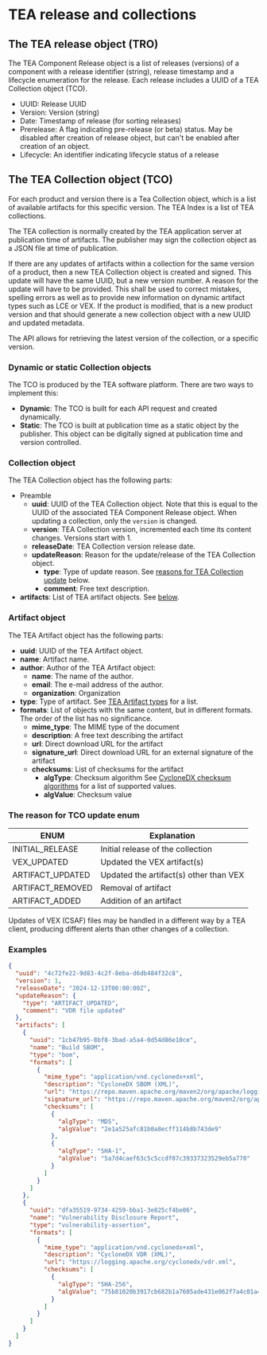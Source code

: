 # TEA release and collections

## The TEA release object (TRO)

The TEA Component Release object is a list of releases (versions) of a component
with a release identifier (string), release timestamp and a lifecycle
enumeration for the release. Each release includes a UUID of a 
TEA Collection object (TCO).

* UUID: Release UUID
* Version: Version (string)
* Date: Timestamp of release (for sorting releases)
* Prerelease: A flag indicating pre-release (or beta) status. May be disabled
  after creation of release object, but can't be enabled after creation of
  an object.
* Lifecycle: An identifier indicating lifecycle status of a release

## The TEA Collection object (TCO)

For each product and version there is a Tea Collection object, which is a list
of available artifacts for this specific version. The TEA Index is a list of
TEA collections.

The TEA collection is normally created by the TEA application server at
publication time of artifacts. The publisher may sign the collection
object as a JSON file at time of publication.

If there are any updates of artifacts within a collection for the same
version of a product, then a new TEA Collection object is created and signed.
This update will have the same UUID, but a new version number. A reason
for the update will have to be provided. This shall be used to
correct mistakes, spelling errors as well as to provide new information
on dynamic artifact types such as LCE or VEX. If the product
is modified, that is a new product version and that should generate
a new collection object with a new UUID and updated metadata.

The API allows for retrieving the latest version of the collection,
or a specific version.

### Dynamic or static Collection objects

The TCO is produced by the TEA software platform. There are two ways
to implement this:

* __Dynamic__: The TCO is built for each API request and created
  dynamically.
* __Static__: The TCO is built at publication time as a static
  object by the publisher. This object can be digitally signed at
  publication time and version controlled.

### Collection object

The TEA Collection object has the following parts:

- Preamble
  - __uuid__: UUID of the TEA Collection object.
    Note that this is equal to the UUID of the associated TEA Component Release object.
    When updating a collection, only the `version` is changed.
  - __version__: TEA Collection version, incremented each time its content changes.
    Versions start with 1.
  - __releaseDate__: TEA Collection version release date.
  - __updateReason__: Reason for the update/release of the TEA Collection object.
    - __type__: Type of update reason.
      See [reasons for TEA Collection update](#the-reason-for-tco-update-enum) below.
    - __comment__: Free text description.
- __artifacts__: List of TEA artifact objects.
  See [below](#artifact-object).

### Artifact object

The TEA Artifact object has the following parts:

- __uuid__: UUID of the TEA Artifact object.
- __name__: Artifact name.
- __author__: Author of the TEA Artifact object:
  - __name__: The name of the author.
  - __email__: The e-mail address of the author.
  - __organization__: Organization
- __type__: Type of artifact.
  See [TEA Artifact types](../tea-artifact/tea-artifact.md) for a list.
- __formats__: List of objects with the same content, but in different formats.
  The order of the list has no significance.
  - __mime_type__: The MIME type of the document
  - __description__: A free text describing the artifact
  - __url__: Direct download URL for the artifact
  - __signature_url__: Direct download URL for an external signature of the artifact
  - __checksums__: List of checksums for the artifact
    - __algType__: Checksum algorithm
      See [CycloneDX checksum algorithms](https://cyclonedx.org/docs/1.6/json/#components_items_hashes_items_alg) for a list of supported values.
    - __algValue__: Checksum value

### The reason for TCO update enum

| ENUM             | Explanation                            |
|------------------|----------------------------------------|
| INITIAL_RELEASE  | Initial release of the collection      |
| VEX_UPDATED      | Updated the VEX artifact(s)            |
| ARTIFACT_UPDATED | Updated the artifact(s) other than VEX |
| ARTIFACT_REMOVED | Removal of artifact                    |
| ARTIFACT_ADDED   | Addition of an artifact                |

Updates of VEX (CSAF) files may be handled in a different way by a TEA client,
producing different alerts than other changes of a collection.

### Examples

```json
{
  "uuid": "4c72fe22-9d83-4c2f-8eba-d6db484f32c8",
  "version": 1,
  "releaseDate": "2024-12-13T00:00:00Z",
  "updateReason": {
    "type": "ARTIFACT_UPDATED",
    "comment": "VDR file updated"
  },
  "artifacts": [
    {
      "uuid": "1cb47b95-8bf8-3bad-a5a4-0d54d86e10ce",
      "name": "Build SBOM",
      "type": "bom",
      "formats": [
        {
          "mime_type": "application/vnd.cyclonedx+xml",
          "description": "CycloneDX SBOM (XML)",
          "url": "https://repo.maven.apache.org/maven2/org/apache/logging/log4j/log4j-core/2.24.3/log4j-core-2.24.3-cyclonedx.xml",
          "signature_url": "https://repo.maven.apache.org/maven2/org/apache/logging/log4j/log4j-core/2.24.3/log4j-core-2.24.3-cyclonedx.xml.asc",
          "checksums": [
            {
              "algType": "MD5",
              "algValue": "2e1a525afc81b0a8ecff114b8b743de9"
            },
            {
              "algType": "SHA-1",
              "algValue": "5a7d4caef63c5c5ccdf07c39337323529eb5a770"
            }
          ]
        }
      ]
    },
    {
      "uuid": "dfa35519-9734-4259-bba1-3e825cf4be06",
      "name": "Vulnerability Disclosure Report",
      "type": "vulnerability-assertion",
      "formats": [
        {
          "mime_type": "application/vnd.cyclonedx+xml",
          "description": "CycloneDX VDR (XML)",
          "url": "https://logging.apache.org/cyclonedx/vdr.xml",
          "checksums": [
            {
              "algType": "SHA-256",
              "algValue": "75b81020b3917cb682b1a7605ade431e062f7a4c01a412f0b87543b6e995ad2a"
            }
          ]
        }
      ]
    }
  ]
}
```
